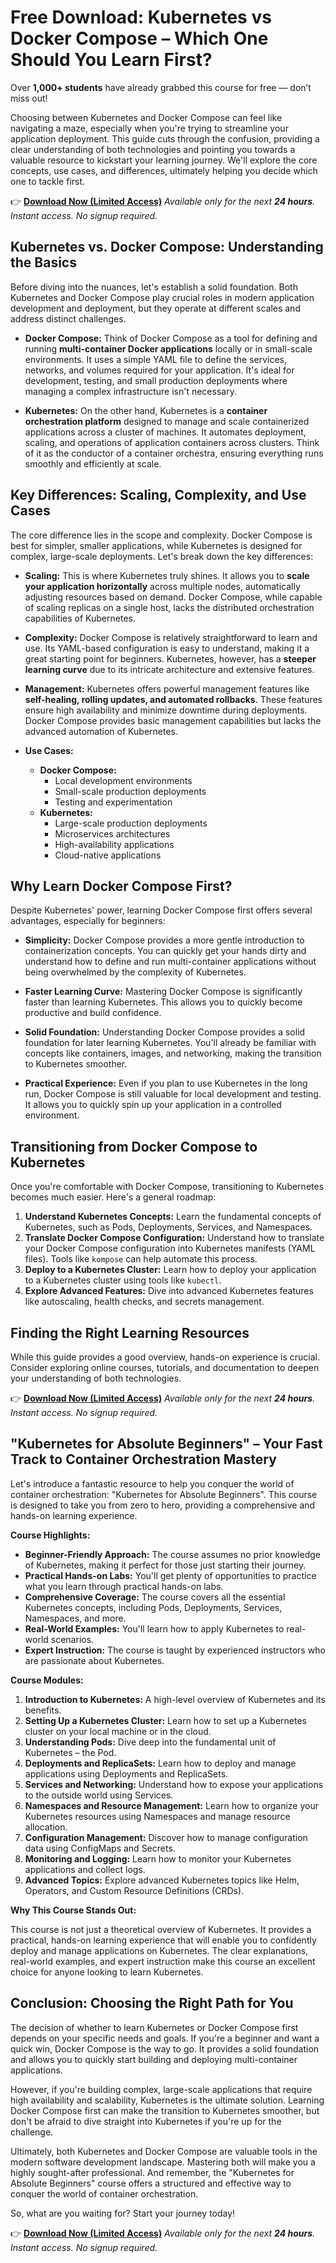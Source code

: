# Free Download: Kubernetes vs Docker Compose – Which One Should You Learn First?

Over **1,000+ students** have already grabbed this course for free — don’t miss out!

Choosing between Kubernetes and Docker Compose can feel like navigating a maze, especially when you're trying to streamline your application deployment. This guide cuts through the confusion, providing a clear understanding of both technologies and pointing you towards a valuable resource to kickstart your learning journey. We'll explore the core concepts, use cases, and differences, ultimately helping you decide which one to tackle first.

👉 [**Download Now (Limited Access)**](https://udemywork.com/kubernetes-vs-docker-compose)
_Available only for the next **24 hours**. Instant access. No signup required._

## Kubernetes vs. Docker Compose: Understanding the Basics

Before diving into the nuances, let's establish a solid foundation. Both Kubernetes and Docker Compose play crucial roles in modern application development and deployment, but they operate at different scales and address distinct challenges.

*   **Docker Compose:** Think of Docker Compose as a tool for defining and running **multi-container Docker applications** locally or in small-scale environments. It uses a simple YAML file to define the services, networks, and volumes required for your application. It's ideal for development, testing, and small production deployments where managing a complex infrastructure isn't necessary.

*   **Kubernetes:** On the other hand, Kubernetes is a **container orchestration platform** designed to manage and scale containerized applications across a cluster of machines. It automates deployment, scaling, and operations of application containers across clusters. Think of it as the conductor of a container orchestra, ensuring everything runs smoothly and efficiently at scale.

## Key Differences: Scaling, Complexity, and Use Cases

The core difference lies in the scope and complexity. Docker Compose is best for simpler, smaller applications, while Kubernetes is designed for complex, large-scale deployments. Let's break down the key differences:

*   **Scaling:** This is where Kubernetes truly shines. It allows you to **scale your application horizontally** across multiple nodes, automatically adjusting resources based on demand. Docker Compose, while capable of scaling replicas on a single host, lacks the distributed orchestration capabilities of Kubernetes.

*   **Complexity:** Docker Compose is relatively straightforward to learn and use. Its YAML-based configuration is easy to understand, making it a great starting point for beginners. Kubernetes, however, has a **steeper learning curve** due to its intricate architecture and extensive features.

*   **Management:** Kubernetes offers powerful management features like **self-healing, rolling updates, and automated rollbacks**. These features ensure high availability and minimize downtime during deployments. Docker Compose provides basic management capabilities but lacks the advanced automation of Kubernetes.

*   **Use Cases:**

    *   **Docker Compose:**
        *   Local development environments
        *   Small-scale production deployments
        *   Testing and experimentation
    *   **Kubernetes:**
        *   Large-scale production deployments
        *   Microservices architectures
        *   High-availability applications
        *   Cloud-native applications

## Why Learn Docker Compose First?

Despite Kubernetes' power, learning Docker Compose first offers several advantages, especially for beginners:

*   **Simplicity:** Docker Compose provides a more gentle introduction to containerization concepts. You can quickly get your hands dirty and understand how to define and run multi-container applications without being overwhelmed by the complexity of Kubernetes.

*   **Faster Learning Curve:** Mastering Docker Compose is significantly faster than learning Kubernetes. This allows you to quickly become productive and build confidence.

*   **Solid Foundation:** Understanding Docker Compose provides a solid foundation for later learning Kubernetes. You'll already be familiar with concepts like containers, images, and networking, making the transition to Kubernetes smoother.

*   **Practical Experience:** Even if you plan to use Kubernetes in the long run, Docker Compose is still valuable for local development and testing. It allows you to quickly spin up your application in a controlled environment.

## Transitioning from Docker Compose to Kubernetes

Once you're comfortable with Docker Compose, transitioning to Kubernetes becomes much easier. Here's a general roadmap:

1.  **Understand Kubernetes Concepts:** Learn the fundamental concepts of Kubernetes, such as Pods, Deployments, Services, and Namespaces.
2.  **Translate Docker Compose Configuration:** Understand how to translate your Docker Compose configuration into Kubernetes manifests (YAML files). Tools like `kompose` can help automate this process.
3.  **Deploy to a Kubernetes Cluster:** Learn how to deploy your application to a Kubernetes cluster using tools like `kubectl`.
4.  **Explore Advanced Features:** Dive into advanced Kubernetes features like autoscaling, health checks, and secrets management.

## Finding the Right Learning Resources

While this guide provides a good overview, hands-on experience is crucial. Consider exploring online courses, tutorials, and documentation to deepen your understanding of both technologies.

👉 [**Download Now (Limited Access)**](https://udemywork.com/kubernetes-vs-docker-compose)
_Available only for the next **24 hours**. Instant access. No signup required._

## "Kubernetes for Absolute Beginners" – Your Fast Track to Container Orchestration Mastery

Let's introduce a fantastic resource to help you conquer the world of container orchestration: "Kubernetes for Absolute Beginners". This course is designed to take you from zero to hero, providing a comprehensive and hands-on learning experience.

**Course Highlights:**

*   **Beginner-Friendly Approach:** The course assumes no prior knowledge of Kubernetes, making it perfect for those just starting their journey.
*   **Practical Hands-on Labs:** You'll get plenty of opportunities to practice what you learn through practical hands-on labs.
*   **Comprehensive Coverage:** The course covers all the essential Kubernetes concepts, including Pods, Deployments, Services, Namespaces, and more.
*   **Real-World Examples:** You'll learn how to apply Kubernetes to real-world scenarios.
*   **Expert Instruction:** The course is taught by experienced instructors who are passionate about Kubernetes.

**Course Modules:**

1.  **Introduction to Kubernetes:** A high-level overview of Kubernetes and its benefits.
2.  **Setting Up a Kubernetes Cluster:** Learn how to set up a Kubernetes cluster on your local machine or in the cloud.
3.  **Understanding Pods:** Dive deep into the fundamental unit of Kubernetes – the Pod.
4.  **Deployments and ReplicaSets:** Learn how to deploy and manage applications using Deployments and ReplicaSets.
5.  **Services and Networking:** Understand how to expose your applications to the outside world using Services.
6.  **Namespaces and Resource Management:** Learn how to organize your Kubernetes resources using Namespaces and manage resource allocation.
7.  **Configuration Management:** Discover how to manage configuration data using ConfigMaps and Secrets.
8.  **Monitoring and Logging:** Learn how to monitor your Kubernetes applications and collect logs.
9.  **Advanced Topics:** Explore advanced Kubernetes topics like Helm, Operators, and Custom Resource Definitions (CRDs).

**Why This Course Stands Out:**

This course is not just a theoretical overview of Kubernetes. It provides a practical, hands-on learning experience that will enable you to confidently deploy and manage applications on Kubernetes. The clear explanations, real-world examples, and expert instruction make this course an excellent choice for anyone looking to learn Kubernetes.

## Conclusion: Choosing the Right Path for You

The decision of whether to learn Kubernetes or Docker Compose first depends on your specific needs and goals. If you're a beginner and want a quick win, Docker Compose is the way to go. It provides a solid foundation and allows you to quickly start building and deploying multi-container applications.

However, if you're building complex, large-scale applications that require high availability and scalability, Kubernetes is the ultimate solution. Learning Docker Compose first can make the transition to Kubernetes smoother, but don't be afraid to dive straight into Kubernetes if you're up for the challenge.

Ultimately, both Kubernetes and Docker Compose are valuable tools in the modern software development landscape. Mastering both will make you a highly sought-after professional. And remember, the "Kubernetes for Absolute Beginners" course offers a structured and effective way to conquer the world of container orchestration.

So, what are you waiting for? Start your journey today!

👉 [**Download Now (Limited Access)**](https://udemywork.com/kubernetes-vs-docker-compose)
_Available only for the next **24 hours**. Instant access. No signup required._
